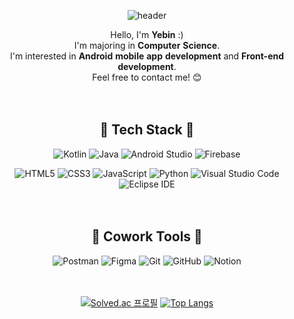 <div align= "center">

![header](https://capsule-render.vercel.app/api?type=waving&height=200&text=Welcome%20to%20my%20profile!%20👋&fontAlign=50&fontSize=30&fontColor=f7f5f5&color=0:00C9FF,100:92FE9D)

Hello, I'm **Yebin** :)   
I'm majoring in **Computer** **Science**.   
I'm interested in **Android** **mobile** **app** **development** and **Front-end** **development**.   
Feel free to contact me! 😊   
<br><br>

## 🦋 Tech Stack 🦋

![Kotlin](https://img.shields.io/badge/Kotlin-7F52FF.svg?&style=for-the-badge&logo=Kotlin&logoColor=white)
![Java](https://img.shields.io/badge/Java-007396.svg?&style=for-the-badge&logo=Java&logoColor=white)
![Android Studio](https://img.shields.io/badge/Android%20Studio-3DDC84.svg?&style=for-the-badge&logo=Android%20Studio&logoColor=white)
![Firebase](https://img.shields.io/badge/Firebase-FFCA28.svg?&style=for-the-badge&logo=Firebase&logoColor=white)

![HTML5](https://img.shields.io/badge/HTML5-E34F26.svg?&style=for-the-badge&logo=HTML5&logoColor=white)
![CSS3](https://img.shields.io/badge/CSS3-1572B6.svg?&style=for-the-badge&logo=CSS3&logoColor=white)
![JavaScript](https://img.shields.io/badge/JavaScript-F7DF1E.svg?&style=for-the-badge&logo=JavaScript&logoColor=white)
![Python](https://img.shields.io/badge/Python-3776AB.svg?&style=for-the-badge&logo=Python&logoColor=white)
![Visual Studio Code](https://img.shields.io/badge/Visual%20Studio%20Code-007ACC.svg?&style=for-the-badge&logo=Visual%20Studio%20Code&logoColor=white)
![Eclipse IDE](https://img.shields.io/badge/Eclipse%20IDE-2C2255.svg?&style=for-the-badge&logo=Eclipse%20IDE&logoColor=white)   
<br><br>
    
   
## 👥 Cowork Tools 👥
![Postman](https://img.shields.io/badge/Postman-FF6C37.svg?&style=for-the-badge&logo=Postman&logoColor=white)
![Figma](https://img.shields.io/badge/Figma-F24E1E.svg?&style=for-the-badge&logo=Figma&logoColor=white)
![Git](https://img.shields.io/badge/Git-F05032.svg?&style=for-the-badge&logo=Git&logoColor=white)
![GitHub](https://img.shields.io/badge/GitHub-181717.svg?&style=for-the-badge&logo=GitHub&logoColor=white)
![Notion](https://img.shields.io/badge/Notion-000000.svg?&style=for-the-badge&logo=Notion&logoColor=white)   
<br><br>
   
[![Solved.ac 프로필](http://mazassumnida.wtf/api/v2/generate_badge?boj=syb8200)](https://solved.ac/syb8200)
[![Top Langs](https://github-readme-stats.vercel.app/api/top-langs/?username=syb8200&layout=compact)](https://github.com/anuraghazra/github-readme-stats)
<br>

</div>
